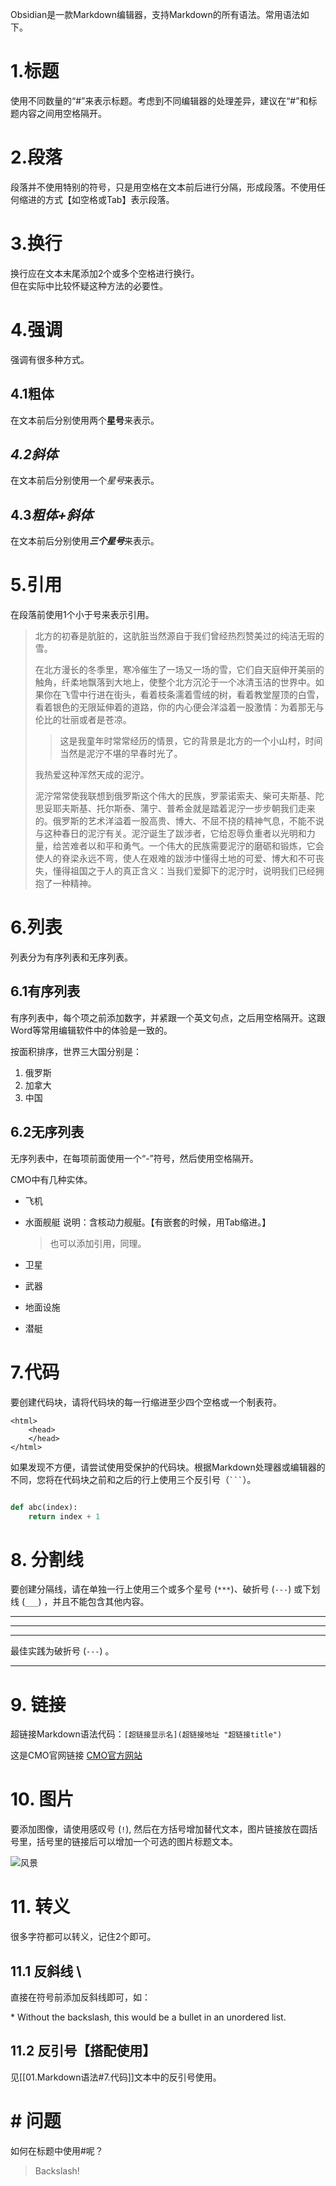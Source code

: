 Obsidian是一款Markdown编辑器，支持Markdown的所有语法。常用语法如下。

# 1.标题

使用不同数量的“#”来表示标题。考虑到不同编辑器的处理差异，建议在“#”和标题内容之间用空格隔开。

# 2.段落

段落并不使用特别的符号，只是用空格在文本前后进行分隔，形成段落。不使用任何缩进的方式【如空格或Tab】表示段落。

# 3.换行

换行应在文本末尾添加2个或多个空格进行换行。  
但在实际中比较怀疑这种方法的必要性。

# 4.强调

强调有很多种方式。

## **4.1粗体**

在文本前后分别使用两个**星号**来表示。

## *4.2斜体*

在文本前后分别使用一个*星号*来表示。

## **4.3*粗体+斜体***

在文本前后分别使用***三个星号***来表示。

# 5.引用

在段落前使用1个小于号来表示引用。

>北方的初春是肮脏的，这肮脏当然源自于我们曾经热烈赞美过的纯洁无瑕的雪。
>
>在北方漫长的冬季里，寒冷催生了一场又一场的雪，它们自天庭伸开美丽的触角，纤柔地飘落到大地上，使整个北方沉沦于一个冰清玉洁的世界中。如果你在飞雪中行进在街头，看着枝条濡着雪绒的树，看着教堂屋顶的白雪，看着银色的无限延伸着的道路，你的内心便会洋溢着一股激情：为着那无与伦比的壮丽或者是苍凉。
>
>>这是我童年时常常经历的情景，它的背景是北方的一个小山村，时间当然是泥泞不堪的早春时光了。
>
>我热爱这种浑然天成的泥泞。
>
>泥泞常常使我联想到俄罗斯这个伟大的民族，罗蒙诺索夫、柴可夫斯基、陀思妥耶夫斯基、托尔斯泰、蒲宁、普希金就是踏着泥泞一步步朝我们走来的。俄罗斯的艺术洋溢着一股高贵、博大、不屈不挠的精神气息，不能不说与这种春日的泥泞有关。泥泞诞生了跋涉者，它给忍辱负重者以光明和力量，给苦难者以和平和勇气。一个伟大的民族需要泥泞的磨砺和锻炼，它会使人的脊梁永远不弯，使人在艰难的跋涉中懂得土地的可爱、博大和不可丧失，懂得祖国之于人的真正含义：当我们爱脚下的泥泞时，说明我们已经拥抱了一种精神。

# 6.列表

列表分为有序列表和无序列表。

## 6.1有序列表

有序列表中，每个项之前添加数字，并紧跟一个英文句点，之后用空格隔开。这跟Word等常用编辑软件中的体验是一致的。

按面积排序，世界三大国分别是：
1. 俄罗斯
2. 加拿大
3. 中国

## 6.2无序列表

无序列表中，在每项前面使用一个“-”符号，然后使用空格隔开。

CMO中有几种实体。
- 飞机
- 水面舰艇
    说明：含核动力舰艇。【有嵌套的时候，用Tab缩进。】
    >也可以添加引用，同理。
    
- 卫星
- 武器
- 地面设施
- 潜艇

# 7.代码

要创建代码块，请将代码块的每一行缩进至少四个空格或一个制表符。

	<html>
		<head>
		</head>
	</html>

如果发现不方便，请尝试使用受保护的代码块。根据Markdown处理器或编辑器的不同，您将在代码块之前和之后的行上使用三个反引号（` ``` `）。
```python

def abc(index):
	return index + 1
```

# 8. 分割线

要创建分隔线，请在单独一行上使用三个或多个星号 (`***`)、破折号 (`---`) 或下划线 (`___`) ，并且不能包含其他内容。

***
---
___

最佳实践为破折号 (`---`) 。

---

# 9. 链接

超链接Markdown语法代码：`[超链接显示名](超链接地址 "超链接title")`

这是CMO官网链接 [CMO官方网站](https://www.matrixgames.com/forums/viewforum.php?f=10201   "巨牛！")


# 10. 图片

要添加图像，请使用感叹号 (`!`), 然后在方括号增加替代文本，图片链接放在圆括号里，括号里的链接后可以增加一个可选的图片标题文本。


![风景](../example.jpg)

# 11. 转义

很多字符都可以转义，记住2个即可。

## 11.1 反斜线 \

直接在符号前添加反斜线即可，如：


\* Without the backslash, this would be a bullet in an unordered list.

## 11.2 反引号【搭配使用】

见[[01.Markdown语法#7.代码]]文本中的反引号使用。


# \# 问题

如何在标题中使用#呢？

>Backslash!

